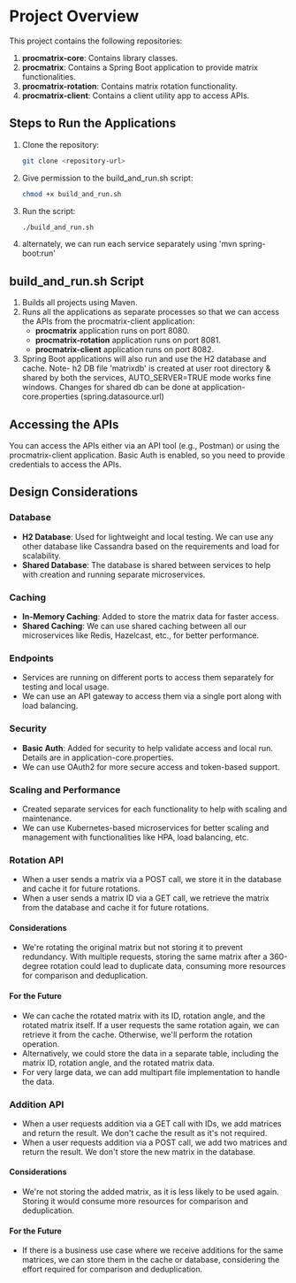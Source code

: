 # Project Overview

This project contains the following repositories:

1. **procmatrix-core**: Contains library classes.
2. **procmatrix**: Contains a Spring Boot application to provide matrix functionalities.
3. **procmatrix-rotation**: Contains matrix rotation functionality.
4. **procmatrix-client**: Contains a client utility app to access APIs.

## Steps to Run the Applications

1. Clone the repository:
    ```sh
    git clone <repository-url>
    ```
2. Give permission to the build_and_run.sh script:
    ```sh
    chmod +x build_and_run.sh
    ```
4. Run the script:
    ```sh
    ./build_and_run.sh
    ```
5. alternately, we can run each service separately using 'mvn spring-boot:run'


## build_and_run.sh Script

1. Builds all projects using Maven.
2. Runs all the applications as separate processes so that we can access the APIs from the procmatrix-client application:
    - **procmatrix** application runs on port 8080.
    - **procmatrix-rotation** application runs on port 8081.
    - **procmatrix-client** application runs on port 8082.
3. Spring Boot applications will also run and use the H2 database and cache.
   Note- h2 DB file 'matrixdb' is created at user root directory & shared by both the services, AUTO_SERVER=TRUE mode works fine windows.
   Changes for shared db can be done at application-core.properties (spring.datasource.url)

## Accessing the APIs

You can access the APIs either via an API tool (e.g., Postman) or using the procmatrix-client application. Basic Auth is enabled, so you need to provide credentials to access the APIs.

## Design Considerations

### Database

- **H2 Database**: Used for lightweight and local testing. We can use any other database like Cassandra based on the requirements and load for scalability.
- **Shared Database**: The database is shared between services to help with creation and running separate microservices.

### Caching

- **In-Memory Caching**: Added to store the matrix data for faster access.
- **Shared Caching**: We can use shared caching between all our microservices like Redis, Hazelcast, etc., for better performance.

### Endpoints

- Services are running on different ports to access them separately for testing and local usage.
- We can use an API gateway to access them via a single port along with load balancing.

### Security

- **Basic Auth**: Added for security to help validate access and local run. Details are in application-core.properties.
- We can use OAuth2 for more secure access and token-based support.

### Scaling and Performance

- Created separate services for each functionality to help with scaling and maintenance.
- We can use Kubernetes-based microservices for better scaling and management with functionalities like HPA, load balancing, etc.

### Rotation API

- When a user sends a matrix via a POST call, we store it in the database and cache it for future rotations.
- When a user sends a matrix ID via a GET call, we retrieve the matrix from the database and cache it for future rotations.

#### Considerations

- We're rotating the original matrix but not storing it to prevent redundancy. With multiple requests, storing the same matrix after a 360-degree rotation could lead to duplicate data, consuming more resources for comparison and deduplication.

#### For the Future

- We can cache the rotated matrix with its ID, rotation angle, and the rotated matrix itself. If a user requests the same rotation again, we can retrieve it from the cache. Otherwise, we'll perform the rotation operation.
- Alternatively, we could store the data in a separate table, including the matrix ID, rotation angle, and the rotated matrix data.
- For very large data, we can add multipart file implementation to handle the data.

### Addition API

- When a user requests addition via a GET call with IDs, we add matrices and return the result. We don't cache the result as it's not required.
- When a user requests addition via a POST call, we add two matrices and return the result. We don't store the new matrix in the database.

#### Considerations

- We're not storing the added matrix, as it is less likely to be used again. Storing it would consume more resources for comparison and deduplication.

#### For the Future

- If there is a business use case where we receive additions for the same matrices, we can store them in the cache or database, considering the effort required for comparison and deduplication.
